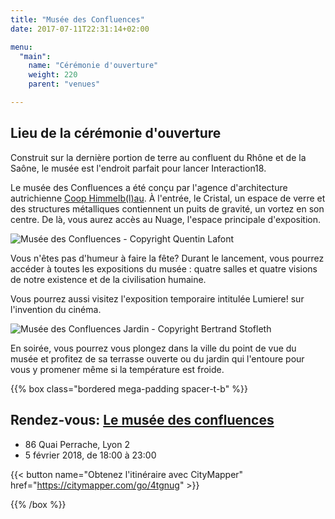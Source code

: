 ```yaml
---
title: "Musée des Confluences"
date: 2017-07-11T22:31:14+02:00

menu:
  "main":
    name: "Cérémonie d'ouverture"
    weight: 220
    parent: "venues"

---
```

## Lieu de la cérémonie d'ouverture

Construit sur la dernière portion de terre au confluent du Rhône et de la Saône, le musée est l'endroit parfait pour lancer Interaction18.

Le musée des Confluences a été conçu par l'agence d'architecture autrichienne [Coop Himmelb(l)au](https://www.archdaily.com/585697/musee-des-confluences-coop-himmelb-l-au). À l'entrée, le Cristal, un espace de verre et des structures métalliques contiennent un puits de gravité, un vortez en son centre. De là, vous aurez accès au Nuage, l'espace principale d'exposition.  

![Musée des Confluences - Copyright Quentin Lafont](/img/photos/MuseeConfluencesBatiment_creditQuentin-Lafont.jpg)

Vous n'êtes pas d'humeur à faire la fête? Durant le lancement, vous pourrez accéder à toutes les expositions du musée : quatre salles et quatre visions de notre existence et de la civilisation humaine.

Vous pourrez aussi visitez l'exposition temporaire intitulée Lumiere! sur l'invention du cinéma.

![Musée des Confluences Jardin  - Copyright Bertrand Stofleth](/img/photos/MuseeConfluencesJardin06_creditBertrandStofleth.jpg)

En soirée, vous pourrez vous plongez dans la ville du point de vue du musée et profitez de sa terrasse ouverte ou du jardin qui l'entoure pour vous y promener même si la température est froide.

{{% box class="bordered mega-padding spacer-t-b" %}}

## Rendez-vous: [Le musée des confluences](http://www.museedesconfluences.fr/fr/visit-museum)
* 86 Quai Perrache, Lyon 2
* 5 février 2018, de 18:00 à 23:00

{{< button name="Obtenez l'itinéraire avec CityMapper" href="https://citymapper.com/go/4tgnug" >}}

{{% /box %}}
